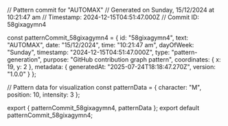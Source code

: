 // Pattern commit for "AUTOMAX"
// Generated on Sunday, 15/12/2024 at 10:21:47 am
// Timestamp: 2024-12-15T04:51:47.000Z
// Commit ID: 58gixagymn4

const patternCommit_58gixagymn4 = {
  id: "58gixagymn4",
  text: "AUTOMAX",
  date: "15/12/2024",
  time: "10:21:47 am",
  dayOfWeek: "Sunday",
  timestamp: "2024-12-15T04:51:47.000Z",
  type: "pattern-generation",
  purpose: "GitHub contribution graph pattern",
  coordinates: {
    x: 19,
    y: 2
  },
  metadata: {
    generatedAt: "2025-07-24T18:18:47.270Z",
    version: "1.0.0"
  }
};

// Pattern data for visualization
const patternData = {
  character: "M",
  position: 10,
  intensity: 3
};

export { patternCommit_58gixagymn4, patternData };
export default patternCommit_58gixagymn4;
